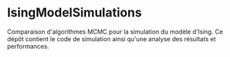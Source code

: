 # IsingModelSimulations
Comparaison d'algorithmes MCMC pour la simulation du modèle d'Ising. Ce dépôt contient le code de simulation ainsi qu'une analyse des résultats et performances.
